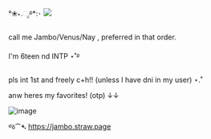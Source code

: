 °❀⋆.ೃ࿔*:･
![](https://komarev.com/ghpvc/?username=your-github-username&color=f14299)

call me Jambo/Venus/Nay , preferred in that order.

I'm 6teen nd INTP ⋆˚࿔

pls int 1st and freely c+h!! (unless I have dni in my user) ⋆.˚


anw heres my favorites! (otp) ↓↓

![image](https://github.com/user-attachments/assets/6246886a-5b61-4298-9655-d1d742e444a5)







જ⁀➴ https://jambo.straw.page
